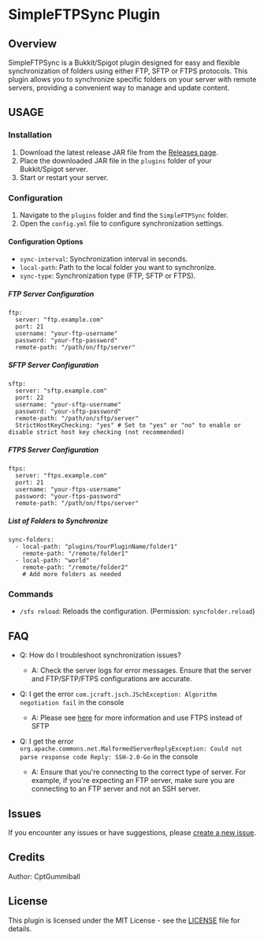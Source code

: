 # SimpleFTPSync Plugin
## Overview
SimpleFTPSync is a Bukkit/Spigot plugin designed for easy and flexible synchronization of folders using either FTP, SFTP or FTPS protocols. This plugin allows you to synchronize specific folders on your server with remote servers, providing a convenient way to manage and update content.

## USAGE

### Installation

1.  Download the latest release JAR file from the [Releases page](https://github.com/CptGummiball/SimpleFTPSync/releases).
2.  Place the downloaded JAR file in the `plugins` folder of your Bukkit/Spigot server.
3.  Start or restart your server.

### Configuration

1.  Navigate to the `plugins` folder and find the `SimpleFTPSync` folder.
2.  Open the `config.yml` file to configure synchronization settings.

#### Configuration Options

-   `sync-interval`: Synchronization interval in seconds.
-   `local-path`: Path to the local folder you want to synchronize.
-   `sync-type`: Synchronization type (FTP, SFTP or FTPS).
##### FTP Server Configuration
````
ftp:
  server: "ftp.example.com"
  port: 21
  username: "your-ftp-username"
  password: "your-ftp-password"
  remote-path: "/path/on/ftp/server"
````
##### SFTP Server Configuration
````
sftp:
  server: "sftp.example.com"
  port: 22
  username: "your-sftp-username"
  password: "your-sftp-password"
  remote-path: "/path/on/sftp/server"
  StrictHostKeyChecking: "yes" # Set to "yes" or "no" to enable or disable strict host key checking (not recommended)

````
##### FTPS Server Configuration
````
ftps:
  server: "ftps.example.com"
  port: 21
  username: "your-ftps-username"
  password: "your-ftps-password"
  remote-path: "/path/on/ftps/server"
````
##### List of Folders to Synchronize
````
sync-folders:
  - local-path: "plugins/YourPluginName/folder1"
    remote-path: "/remote/folder1"
  - local-path: "world"
    remote-path: "/remote/folder2"
    # Add more folders as needed
````

### Commands

-   `/sfs reload`: Reloads the configuration. (Permission: `syncfolder.reload`)

## FAQ
- Q: How do I troubleshoot synchronization issues?
  - A: Check the server logs for error messages. Ensure that the server and FTP/SFTP/FTPS configurations are accurate.

- Q: I get the error `com.jcraft.jsch.JSchException: Algorithm negotiation fail` in the console
  - A: Please see [here](https://github.com/CptGummiball/SimpleFTPSync/blob/main/Algorithm%20negotiation%20fail.md) for more information and use FTPS instead of SFTP

- Q: I get the error `org.apache.commons.net.MalformedServerReplyException: Could not parse response code Reply: SSH-2.0-Go` in the console
  - A: Ensure that you're connecting to the correct type of server. For example, if you're expecting an FTP server, make sure you are connecting to an FTP server and not an SSH server.

## Issues
If you encounter any issues or have suggestions, please [create a new issue](https://github.com/CptGummiball/SimpleFTPSync/issuess).

## Credits
Author: CptGummiball

## License
This plugin is licensed under the MIT License - see the [LICENSE](https://github.com/CptGummiball/SimpleFTPSync/blob/main/LICENSE) file for details.
